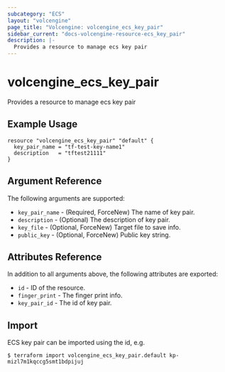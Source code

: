 ```yaml
---
subcategory: "ECS"
layout: "volcengine"
page_title: "Volcengine: volcengine_ecs_key_pair"
sidebar_current: "docs-volcengine-resource-ecs_key_pair"
description: |-
  Provides a resource to manage ecs key pair
---
```

# volcengine_ecs_key_pair
Provides a resource to manage ecs key pair
## Example Usage
```hcl
resource "volcengine_ecs_key_pair" "default" {
  key_pair_name = "tf-test-key-name1"
  description   = "tftest21111"
}
```
## Argument Reference
The following arguments are supported:
* `key_pair_name` - (Required, ForceNew) The name of key pair.
* `description` - (Optional) The description of key pair.
* `key_file` - (Optional, ForceNew) Target file to save info.
* `public_key` - (Optional, ForceNew) Public key string.

## Attributes Reference
In addition to all arguments above, the following attributes are exported:
* `id` - ID of the resource.
* `finger_print` - The finger print info.
* `key_pair_id` - The id of key pair.


## Import
ECS key pair can be imported using the id, e.g.
```
$ terraform import volcengine_ecs_key_pair.default kp-mizl7m1kqccg5smt1bdpijuj
```

